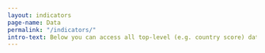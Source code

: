 ```yaml
---
layout: indicators
page-name: Data
permalink: "/indicators/"
intro-text: Below you can access all top-level (e.g. country score) data from many of the world's leading governance data producers, including historical ratings.
---
```


